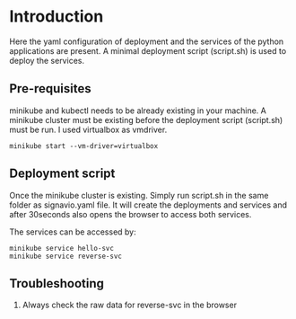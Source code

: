# Introduction
Here the yaml configuration of deployment and the services of the python applications are present.
A minimal deployment script (script.sh) is used to deploy the services.

## Pre-requisites
minikube and kubectl needs to be already existing in your machine.
A minikube cluster must be existing before the deployment script (script.sh) must be run.
I used virtualbox as vmdriver.

```shell
minikube start --vm-driver=virtualbox
```

## Deployment script
Once the minikube cluster is existing. Simply run script.sh in the same folder as signavio.yaml file.
It will create the deployments and services and after 30seconds also opens the browser to access both services.

The services can be accessed by:

```shell
minikube service hello-svc
minikube service reverse-svc
```

## Troubleshooting
1. Always check the raw data for reverse-svc in the browser
